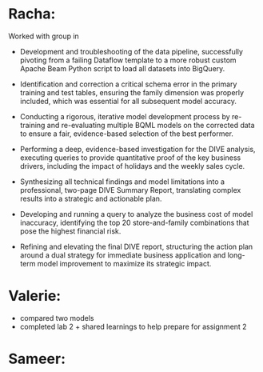 # Racha:
Worked with group in 
* Development and troubleshooting of the data pipeline, successfully pivoting from a failing Dataflow template to a more robust custom Apache Beam Python script to load all datasets into BigQuery.

* Identification and correction a critical schema error in the primary training and test tables, ensuring the family dimension was properly included, which was essential for all subsequent model accuracy.

* Conducting a rigorous, iterative model development process by re-training and re-evaluating multiple BQML models on the corrected data to ensure a fair, evidence-based selection of the best performer.

* Performing a deep, evidence-based investigation for the DIVE analysis, executing queries to provide quantitative proof of the key business drivers, including the impact of holidays and the weekly sales cycle.

* Synthesizing all technical findings and model limitations into a professional, two-page DIVE Summary Report, translating complex results into a strategic and actionable plan.

* Developing and running a query to analyze the business cost of model inaccuracy, identifying the top 20 store-and-family combinations that pose the highest financial risk.

* Refining and elevating the final DIVE report, structuring the action plan around a dual strategy for immediate business application and long-term model improvement to maximize its strategic impact.


# Valerie:
- compared two models
- completed lab 2 + shared learnings to help prepare for assignment 2


# Sameer: 
